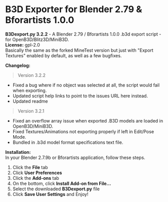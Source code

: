 # B3D Exporter for Blender 2.79 & Bforartists 1.0.0
**B3Dexport.py 3.2.2** - A Blender 2.79 / Bforartists 1.0.0 .b3d export script - for OpenB3D/Blitz3D/MiniB3D.  
**License:** gpl-2.0  
Basically the same as the forked MineTest version but just with "Export Textures" enabled by default, as well as a few bugfixes.  

**Changelog:**  
> Version 3.2.2  
* Fixed a bug where if no object was selected at all, the script would fail when exporting.  
* Updated script help links to point to the issues URL here instead.  
* Updated readme
> Version 3.2.1  
* Fixed an overflow array issue when exported .B3D models are loaded in OpenB3D/MiniB3D.  
* Fixed Textures/Animations not exporting properly if left in Edit/Pose Mode.  
* Bundled in .b3d model format specifications text file.  

**Installation:**  
In your Blender 2.7.9b or Bforartists application, follow these steps.  
1. Click the **File** tab  
2. Click **User Preferences**  
3. Click the **Add-ons** tab  
4. On the bottom, click **Install Add-on from File...**  
5. Select the downloaded **B3Dexport.py** file  
6. Click **Save User Settings** and Enjoy!  
